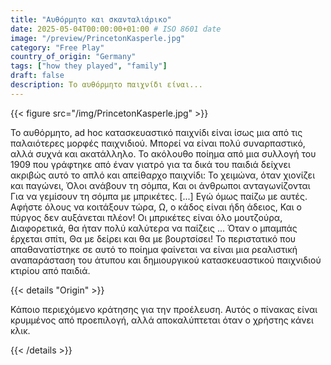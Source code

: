 ```yaml
---
title: "Αυθόρμητο και σκανταλιάρικο"
date: 2025-05-04T00:00:00+01:00 # ISO 8601 date
image: "/preview/PrincetonKasperle.jpg"
category: "Free Play"
country_of_origin: "Germany"
tags: ["how they played", "family"]
draft: false
description: Το αυθόρμητο παιχνίδι είναι...
---
```




{{< figure src="/img/PrincetonKasperle.jpg" >}}

Το αυθόρμητο, ad hoc κατασκευαστικό παιχνίδι είναι ίσως μια από τις παλαιότερες μορφές παιχνιδιού. Μπορεί να είναι πολύ συναρπαστικό, αλλά συχνά και ακατάλληλο. Το ακόλουθο ποίημα από μια συλλογή του 1909 που γράφτηκε από έναν γιατρό για τα δικά του παιδιά δείχνει ακριβώς αυτό το απλό και απείθαρχο παιχνίδι:
Το χειμώνα, όταν χιονίζει και παγώνει,
Όλοι ανάβουν τη σόμπα,
Και οι άνθρωποι ανταγωνίζονται 
Για να γεμίσουν τη σόμπα με μπρικέτες.
[...]
Εγώ όμως παίζω με αυτές.
Αφήστε όλους να κοιτάξουν τώρα,
Ω, ο κάδος είναι ήδη άδειος,
Και ο πύργος δεν αυξάνεται πλέον!
Οι μπρικέτες είναι όλο μουτζούρα, 
Διαφορετικά, θα ήταν πολύ καλύτερα να παίζεις ...
Όταν ο μπαμπάς έρχεται σπίτι,
Θα με δείρει και θα με βουρτσίσει!
Το περιστατικό που απαθανατίστηκε σε αυτό το ποίημα φαίνεται να είναι μια ρεαλιστική αναπαράσταση του άτυπου και δημιουργικού κατασκευαστικού παιχνιδιού κτιρίου από παιδιά.

{{< details "Origin" >}}

Κάποιο περιεχόμενο κράτησης για την προέλευση. Αυτός ο πίνακας είναι κρυμμένος από προεπιλογή, αλλά αποκαλύπτεται όταν ο χρήστης κάνει κλικ.

{{< /details >}}

